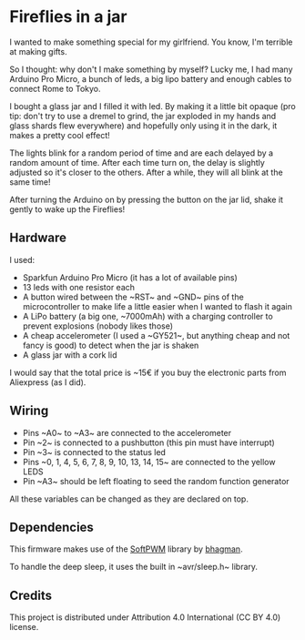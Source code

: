# Fireflies in a jar

I wanted to make something special for my girlfriend. You know, I'm terrible at making gifts.

So I thought: why don't I make something by myself? Lucky me, I had many Arduino Pro Micro, a bunch of leds, a big lipo battery and enough cables to connect Rome to Tokyo.

I bought a glass jar and I filled it with led. By making it a little bit opaque (pro tip: don't try to use a dremel to grind, the jar exploded in my hands and glass shards flew everywhere) and hopefully only using it in the dark, it makes a pretty cool effect!

The lights blink for a random period of time and are each delayed by a random amount of time. After each time turn on, the delay is slightly adjusted so it's closer to the others. After a while, they will all blink at the same time!

After turning the Arduino on by pressing the button on the jar lid, shake it gently to wake up the Fireflies!

## Hardware

I used:
- Sparkfun Arduino Pro Micro (it has a lot of available pins)
- 13 leds with one resistor each
- A button wired between the ~RST~ and ~GND~ pins of the microcontroller to make life a little easier when I wanted to flash it again
- A LiPo battery (a big one, ~7000mAh) with a charging controller to prevent explosions (nobody likes those)
- A cheap accelerometer (I used a ~GY521~, but anything cheap and not fancy is good) to detect when the jar is shaken
- A glass jar with a cork lid

I would say that the total price is ~15€ if you buy the electronic parts from Aliexpress (as I did).

## Wiring
- Pins ~A0~ to ~A3~ are connected to the accelerometer
- Pin ~2~ is connected to a pushbutton (this pin must have interrupt)
- Pin ~3~ is connected to the status led
- Pins ~0, 1, 4, 5, 6, 7, 8, 9, 10, 13, 14, 15~ are connected to the yellow LEDS
- Pin ~A3~ should be left floating to seed the random function generator

All these variables can be changed as they are declared on top.

## Dependencies
This firmware makes use of the [SoftPWM](https://github.com/bhagman/SoftPWM) library by [bhagman](https://github.com/bhagman).

To handle the deep sleep, it uses the built in ~avr/sleep.h~ library.

## Credits
This project is distributed under Attribution 4.0 International (CC BY 4.0) license.
